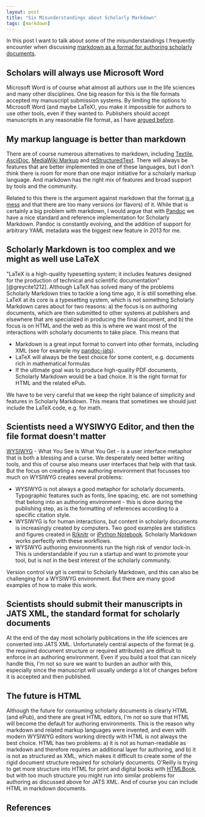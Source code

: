 ```yaml
---
layout: post
title: "Six Misunderstandings about Scholarly Markdown"
tags: [markdown]
---
```

In this post I want to talk about some of the misunderstandings I frequently encounter when discussing [markdown as a format for authoring scholarly documents](/2013/06/17/what-is-scholarly-markdown/).<!--more-->

## Scholars will always use Microsoft Word
Microsoft Word is of course what almost all authors use in the life sciences and many other disciplines. One big reason for this is the file formats accepted my manuscript submission systems. By limiting the options to Microsoft Word (and maybe LaTeX), you make it impossible for authors to use other tools, even if they wanted to. Publishers should accept manuscripts in any reasonable file format, as I have [argued before](http://blog.martinfenner.org/2013/11/17/the-grammar-of-scholarly-communication/).

## My markup language is better than markdown
There are of course numerous alternatives to markdown, including [Textile](http://txstyle.org/), [AsciiDoc](http://www.methods.co.nz/asciidoc/), [MediaWiki Markup](http://www.mediawiki.org/wiki/Help:Formatting) and [reStructuredText](http://docutils.sourceforge.net/docs/ref/rst/introduction.html). There will always be features that are better implemented in one of these languages, but I don't think there is room for more than one major initiative for a scholarly markup language. And markdown has the right mix of features and broad support by tools and the community.

Related to this there is the argument against markdown that the format [is a mess](http://blog.codinghorror.com/the-future-of-markdown/) and that there are too many versions (or flavors) of it. While that is certainly a big problem with markdown, I would argue that with [Pandoc](http://johnmacfarlane.net/pandoc/) we have a nice standard and reference implementation for Scholarly Markdown. Pandoc is constantly evolving, and the addition of support for arbitrary YAML metadata was the biggest new feature in 2013 for me.

## Scholarly Markdown is too complex and we might as well use LaTeX
"LaTeX is a high-quality typesetting system; it includes features designed for the production of technical and scientific documentation" [@greycite1212]. Although LaTeX has solved many of the problems Scholarly Markdown tries to tackle a long time ago, it is still something else. LaTeX at its core is a typesetting system, which is not something Scholarly Markdown cares about for two reasons: a) the focus is on authoring documents, which are then submitted to other systems at publishers and elsewhere that are specialized in producing the final document, and b) the focus is on HTML and the web as this is where we want most of the interactions with scholarly documents to take place. This means that

* Markdown is a great input format to convert into other formats, including XML (see for example my [pandoc-jats](https://github.com/mfenner/pandoc-jats)).
* LaTeX will always be the best choice for some content, e.g. documents rich in mathematical formulas
* If the ultimate goal was to produce high-quality PDF documents, Scholarly Markdown would be a bad choice. It is the right format for HTML and the related ePub.

We have to be very careful that we keep the right balance of simplicity and features in Scholarly Markdown. This means that sometimes we should just include the LaTeX code, e.g. for math.

## Scientists need a WYSIWYG Editor, and then the file format doesn't matter
[WYSIWYG](http://en.wikipedia.org/wiki/WYSIWYG) - What You See Is What You Get - is a user interface metaphor that is both a blessing and a curse. We desperately need better writing tools, and this of course also means user interfaces that help with that task. But the focus on creating a new authoring environment that focusses too much on WYSIWYG creates several problems:

* WYSIWYG is not always a good metaphor for scholarly documents. Typographic features such as fonts, line spacing, etc. are not something that belong into an authoring environment - this is done during the publishing step, as is the formatting of references according to a specific citation style.
* WYSIWYG is for human interactions, but content in scholarly documents is increasingly created by computers. Two good examples are statistics and figures created in [R/knitr](http://yihui.name/knitr/) or [iPython Notebook](http://ipython.org/notebook.html). Scholarly Markdown works perfectly with these workflows.
* WYSIWYG authoring environments run the high risk of vendor lock-in. This is understandable if you run a startup and want to promote your tool, but is not in the best interest of the scholarly community.

Version control via git is central to Scholarly Markdown, and this can also be challenging for a WYSIWYG environment. But there are many good examples of how to make this work.

## Scientists should submit their manuscripts in JATS XML, the standard format for scholarly documents
At the end of the day most scholarly publications in the life sciences are converted into JATS XML. Unfortunately central aspects of the format (e.g. the required document structure or required attributes) are difficult to enforce in an authoring environment. Even if you build a tool that can nicely handle this, I'm not so sure we want to burden an author with this, especially since the manuscript will usually undergo a lot of changes before it is accepted and then published.

## The future is HTML
Although the future for consuming scholarly documents is clearly HTML (and ePub), and there are great HTML editors, I'm not so sure that HTML will become the default for authoring environments. This is the reason why markdown and related markup languages were invented, and even with modern WYSIWYG editors working directly with HTML is not always the best choice. HTML has two problems: a) it is not as human-readable as markdown and therefore requires an additional layer for authoring, and b) it is not as structured as XML, which makes it difficult to create some of the rigid document structure required for scholarly documents. O'Reilly is trying to get more structure into HTML for print and digital books with [HTMLBook](https://github.com/oreillymedia/htmlbook), but with too much structure you might run into similar problems for authoring as discussed above for JATS XML. And of course you can include HTML in markdown documents.

## References